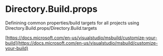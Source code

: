 # Directory.Build.props

Definining common properties/build targets for all projects using Directory.Build.props/Directory.Build.targets

[https://docs.microsoft.com/en-us/visualstudio/msbuild/customize-your-build](https://docs.microsoft.com/en-us/visualstudio/msbuild/customize-your-build)

